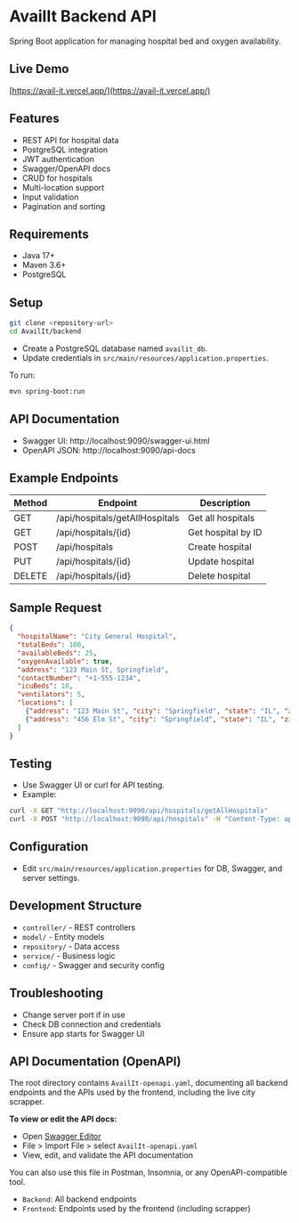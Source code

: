 # AvailIt Backend API

Spring Boot application for managing hospital bed and oxygen availability.

## Live Demo
[https://avail-it.vercel.app/](https://avail-it.vercel.app/)

## Features
- REST API for hospital data
- PostgreSQL integration
- JWT authentication
- Swagger/OpenAPI docs
- CRUD for hospitals
- Multi-location support
- Input validation
- Pagination and sorting

## Requirements
- Java 17+
- Maven 3.6+
- PostgreSQL

## Setup
```sh
git clone <repository-url>
cd AvailIt/backend
```
- Create a PostgreSQL database named `availit_db`.
- Update credentials in `src/main/resources/application.properties`.

To run:
```sh
mvn spring-boot:run
```

## API Documentation
- Swagger UI: http://localhost:9090/swagger-ui.html
- OpenAPI JSON: http://localhost:9090/api-docs

## Example Endpoints
| Method | Endpoint | Description |
|--------|----------|-------------|
| GET    | /api/hospitals/getAllHospitals | Get all hospitals |
| GET    | /api/hospitals/{id}           | Get hospital by ID |
| POST   | /api/hospitals                | Create hospital    |
| PUT    | /api/hospitals/{id}           | Update hospital    |
| DELETE | /api/hospitals/{id}           | Delete hospital    |

## Sample Request
```json
{
  "hospitalName": "City General Hospital",
  "totalBeds": 100,
  "availableBeds": 25,
  "oxygenAvailable": true,
  "address": "123 Main St, Springfield",
  "contactNumber": "+1-555-1234",
  "icuBeds": 10,
  "ventilators": 5,
  "locations": [
    {"address": "123 Main St", "city": "Springfield", "state": "IL", "zipCode": "62701"},
    {"address": "456 Elm St", "city": "Springfield", "state": "IL", "zipCode": "62702"}
  ]
}
```

## Testing
- Use Swagger UI or curl for API testing.
- Example:
```sh
curl -X GET "http://localhost:9090/api/hospitals/getAllHospitals"
curl -X POST "http://localhost:9090/api/hospitals" -H "Content-Type: application/json" -d '{...}'
```

## Configuration
- Edit `src/main/resources/application.properties` for DB, Swagger, and server settings.

## Development Structure
- `controller/` - REST controllers
- `model/` - Entity models
- `repository/` - Data access
- `service/` - Business logic
- `config/` - Swagger and security config

## Troubleshooting
- Change server port if in use
- Check DB connection and credentials
- Ensure app starts for Swagger UI

## API Documentation (OpenAPI)

The root directory contains `AvailIt-openapi.yaml`, documenting all backend endpoints and the APIs used by the frontend, including the live city scrapper.

**To view or edit the API docs:**
- Open [Swagger Editor](https://editor.swagger.io/)
- File > Import File > select `AvailIt-openapi.yaml`
- View, edit, and validate the API documentation

You can also use this file in Postman, Insomnia, or any OpenAPI-compatible tool.

- `Backend`: All backend endpoints
- `Frontend`: Endpoints used by the frontend (including scrapper)